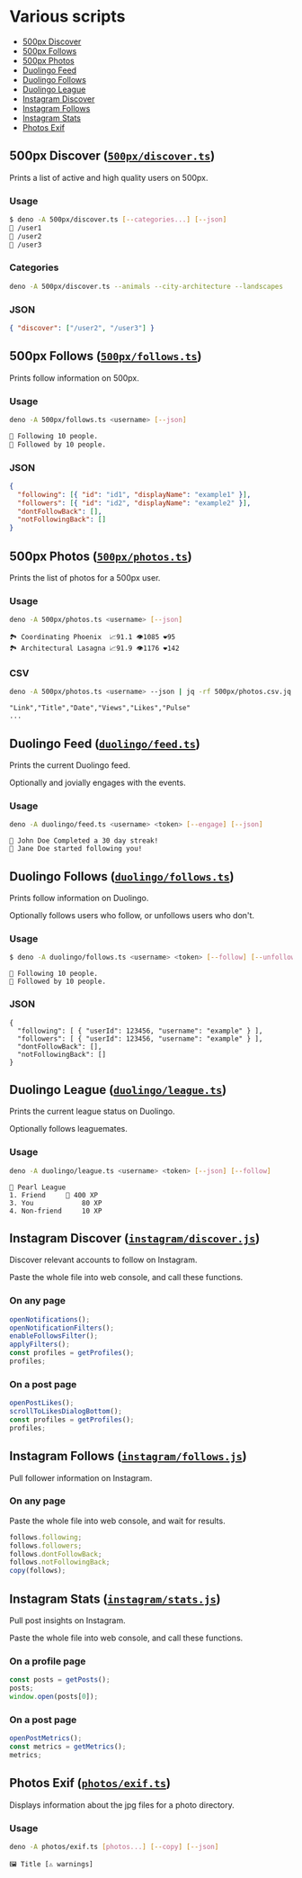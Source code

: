 # Various scripts

- [500px Discover](#500px-discover-500pxdiscoverts)
- [500px Follows](#500px-follows-500pxfollowsts)
- [500px Photos](#500px-photos-500pxphotosts)
- [Duolingo Feed](#duolingo-feed-duolingofeedts)
- [Duolingo Follows](#duolingo-follows-duolingofollowsts)
- [Duolingo League](#duolingo-league-duolingoleaguets)
- [Instagram Discover](#instagram-discover-instagramdiscoverjs)
- [Instagram Follows](#instagram-follows-instagramfollowsjs)
- [Instagram Stats](#instagram-stats-instagramstatsjs)
- [Photos Exif](#photos-exif-photosexifts)

## 500px Discover ([`500px/discover.ts`](500px/discover.ts))

Prints a list of active and high quality users on 500px.

### Usage

```sh
$ deno -A 500px/discover.ts [--categories...] [--json]
👤 /user1
👤 /user2
👤 /user3
```

### Categories

```sh
deno -A 500px/discover.ts --animals --city-architecture --landscapes
```

### JSON

```json
{ "discover": ["/user2", "/user3"] }
```

## 500px Follows ([`500px/follows.ts`](500px/follows.ts))

Prints follow information on 500px.

### Usage

```sh
deno -A 500px/follows.ts <username> [--json]
```

```sh
👤 Following 10 people.
👤 Followed by 10 people.
```

### JSON

```json
{
  "following": [{ "id": "id1", "displayName": "example1" }],
  "followers": [{ "id": "id2", "displayName": "example2" }],
  "dontFollowBack": [],
  "notFollowingBack": []
}
```

## 500px Photos ([`500px/photos.ts`](500px/photos.ts))

Prints the list of photos for a 500px user.

### Usage

```sh
deno -A 500px/photos.ts <username> [--json]
```

```
🏞️ Coordinating Phoenix  📈91.1 👁️1085 ❤️95
🏞️ Architectural Lasagna 📈91.9 👁️1176 ❤️142
```

### CSV

```sh
deno -A 500px/photos.ts <username> --json | jq -rf 500px/photos.csv.jq
```

```csv
"Link","Title","Date","Views","Likes","Pulse"
...
```

## Duolingo Feed ([`duolingo/feed.ts`](duolingo/feed.ts))

Prints the current Duolingo feed.

Optionally and jovially engages with the events.

### Usage

```sh
deno -A duolingo/feed.ts <username> <token> [--engage] [--json]
```

```
🎉 John Doe Completed a 30 day streak!
👤 Jane Doe started following you!
```

## Duolingo Follows ([`duolingo/follows.ts`](duolingo/follows.ts))

Prints follow information on Duolingo.

Optionally follows users who follow, or unfollows users who don't.

### Usage

```sh
$ deno -A duolingo/follows.ts <username> <token> [--follow] [--unfollow] [--json]
```

```
👤 Following 10 people.
👤 Followed by 10 people.
```

### JSON

```
{
  "following": [ { "userId": 123456, "username": "example" } ],
  "followers": [ { "userId": 123456, "username": "example" } ],
  "dontFollowBack": [],
  "notFollowingBack": []
}
```

## Duolingo League ([`duolingo/league.ts`](duolingo/league.ts))

Prints the current league status on Duolingo.

Optionally follows leaguemates.

### Usage

```sh
deno -A duolingo/league.ts <username> <token> [--json] [--follow]
```

```
🩷 Pearl League
1. Friend     👤 400 XP
3. You            80 XP
4. Non-friend     10 XP
```

## Instagram Discover ([`instagram/discover.js`](instagram/discover.js))

Discover relevant accounts to follow on Instagram.

Paste the whole file into web console, and call these functions.

### On any page

```js
openNotifications();
openNotificationFilters();
enableFollowsFilter();
applyFilters();
const profiles = getProfiles();
profiles;
```

### On a post page

```js
openPostLikes();
scrollToLikesDialogBottom();
const profiles = getProfiles();
profiles;
```

## Instagram Follows ([`instagram/follows.js`](instagram/follows.js))

Pull follower information on Instagram.

### On any page

Paste the whole file into web console, and wait for results.

```js
follows.following;
follows.followers;
follows.dontFollowBack;
follows.notFollowingBack;
copy(follows);
```

## Instagram Stats ([`instagram/stats.js`](instagram/stats.js))

Pull post insights on Instagram.

Paste the whole file into web console, and call these functions.

### On a profile page

```js
const posts = getPosts();
posts;
window.open(posts[0]);
```

### On a post page

```js
openPostMetrics();
const metrics = getMetrics();
metrics;
```

## Photos Exif ([`photos/exif.ts`](photos/exif.ts))

Displays information about the jpg files for a photo directory.

### Usage

```sh
deno -A photos/exif.ts [photos...] [--copy] [--json]
```

```
🖼 Title [⚠️ warnings]
```

